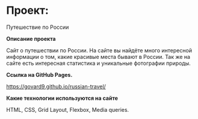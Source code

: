 # Проект: 

Путешествие по России

**Описание проекта**

Сайт о путешествии по России.
На сайте вы найдёте много интересной информации о том, какие красивые места бывают в России. Так же на сайте есть интересная статистика и уникальные фотографии природы.

**Ссылка на GitHub Pages.**

https://govard9.github.io/russian-travel/

**Какие технологии используются на сайте**

HTML, CSS, Grid Layout, Flexbox, Media queries.
